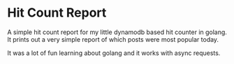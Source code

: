 # Hit Count Report

A simple hit count report for my little dynamodb based hit counter in golang.
It prints out a very simple report of which posts were most popular today.

It was a lot of fun learning about golang and it works with async requests.
